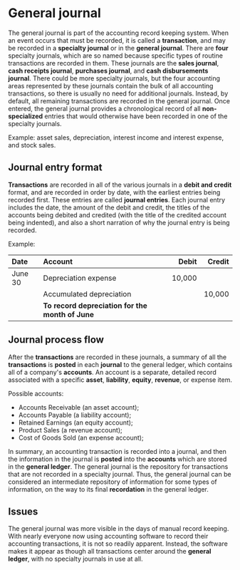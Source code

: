 # General journal

The general journal is part of the accounting record keeping system. When an event occurs that must be recorded, it is called a **transaction**, and may be recorded in a 
**specialty journal** or in the **general journal**. There are **four** specialty journals, which are so named because specific types of routine transactions are recorded 
in them. These journals are the **sales journal**, **cash receipts journal**, **purchases journal**, and **cash disbursements journal**. There could be more specialty journals,
but the four accounting areas represented by these journals contain the bulk of all accounting transactions, so there is usually no need for additional journals. Instead, 
by default, all remaining transactions are recorded in the general journal. Once entered, the general journal provides a chronological record of all **non-specialized** entries 
that would otherwise have been recorded in one of the specialty journals.

Example: asset sales, depreciation, interest income and interest expense, and stock sales.

## Journal entry format

**Transactions** are recorded in all of the various journals in a **debit and credit** format, and are recorded in order by date, with the earliest entries being recorded first.
These entries are called **journal entries**. Each journal entry includes the date, the amount of the debit and credit, the titles of the accounts being debited and credited 
(with the title of the credited account being indented), and also a short narration of why the journal entry is being recorded.

Example:

| Date     | Account                                           |   Debit |  Credit | 
|:---------|:--------------------------------------------------|--------:|--------:|
| June 30  | Depreciation expense                              |  10,000 |         |
|          | Accumulated depreciation                          |         |  10,000 |
|          | **To record depreciation for the month of June**  |         |         |

## Journal process flow

After the **transactions** are recorded in these journals, a summary of all the **transactions** is **posted** in each **journal** to the general ledger, which contains all 
of a company's **accounts**. An account is a separate, detailed record associated with a specific **asset**, **liability**, **equity**, **revenue**, or expense item.

Possible accounts: 

- Accounts Receivable (an asset account);
- Accounts Payable (a liability account);
- Retained Earnings (an equity account);
- Product Sales (a revenue account);
- Cost of Goods Sold (an expense account);

In summary, an accounting transaction is recorded into a journal, and then the information in the journal is **posted** into the **accounts** which are stored in the 
**general ledger**. The general journal is the repository for transactions that are not recorded in a specialty journal. Thus, the general journal can be considered an 
intermediate repository of information for some types of information, on the way to its final **recordation** in the general ledger.

## Issues

The general journal was more visible in the days of manual record keeping. With nearly everyone now using accounting software to record their accounting transactions, it is
not so readily apparent. Instead, the software makes it appear as though all transactions center around the **general ledger**, with no specialty journals in use at all.